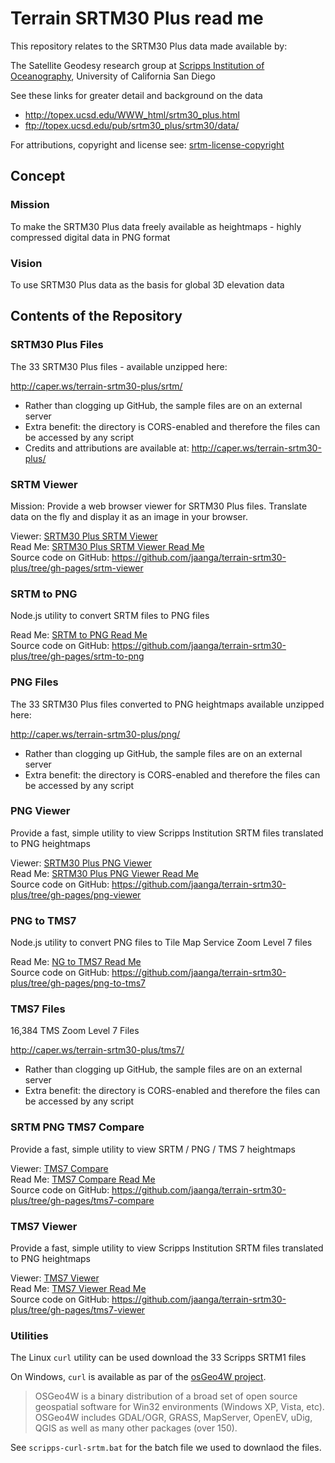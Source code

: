 Terrain SRTM30 Plus read me
===

This repository relates to the SRTM30 Plus data made available by:

The Satellite Geodesy research group at [Scripps Institution of Oceanography]( https://scripps.ucsd.edu/ ), University of California San Diego

See these links for greater detail and background on the data

* <http://topex.ucsd.edu/WWW_html/srtm30_plus.html>  
* <ftp://topex.ucsd.edu/pub/srtm30_plus/srtm30/data/>  

For attributions, copyright and license see: [srtm-license-copyright]( ./srtm-license-copyright/ )

## Concept

### Mission
To make the SRTM30 Plus data freely available as heightmaps - highly compressed digital data in PNG format

### Vision
To use SRTM30 Plus data as the basis for global 3D elevation data

## Contents of the Repository

### SRTM30 Plus Files

The 33 SRTM30 Plus files - available unzipped here: 

<http://caper.ws/terrain-srtm30-plus/srtm/>

* Rather than clogging up GitHub, the sample files are on an external server
* Extra benefit: the directory is CORS-enabled and therefore the files can be accessed by any script
* Credits and attributions are available at: <http://caper.ws/terrain-srtm30-plus/>

### SRTM Viewer

Mission: Provide a web browser viewer for SRTM30 Plus files. Translate data on the fly and display it as an image in your browser.

Viewer: [SRTM30 Plus SRTM Viewer]( http://jaanga.github.io/terrain-srtm30-plus/srtm-viewer/latest/ )  
Read Me: [SRTM30 Plus SRTM Viewer Read Me]( http://jaanga.github.io/terrain-srtm30-plus/srtm-viewer/ )  
Source code on GitHub: <https://github.com/jaanga/terrain-srtm30-plus/tree/gh-pages/srtm-viewer>  

### SRTM to PNG

Node.js utility to convert SRTM files to PNG files

Read Me: [SRTM to PNG Read Me]( http://jaanga.github.io/terrain-srtm30-plus/srtm-to-png/ )  
Source code on GitHub: <https://github.com/jaanga/terrain-srtm30-plus/tree/gh-pages/srtm-to-png>  

### PNG Files

The 33 SRTM30 Plus files converted to PNG heightmaps available unzipped here: 

<http://caper.ws/terrain-srtm30-plus/png/>

* Rather than clogging up GitHub, the sample files are on an external server
* Extra benefit: the directory is CORS-enabled and therefore the files can be accessed by any script

### PNG Viewer

Provide a fast, simple utility to view Scripps Institution SRTM files translated to PNG heightmaps

Viewer: [SRTM30 Plus PNG Viewer]( http://jaanga.github.io/terrain-srtm30-plus/png-viewer/latest/ )  
Read Me: [SRTM30 Plus PNG Viewer Read Me]( http://jaanga.github.io/terrain-srtm30-plus/png-viewer/ )  
Source code on GitHub: <https://github.com/jaanga/terrain-srtm30-plus/tree/gh-pages/png-viewer>  


### PNG to TMS7

Node.js utility to convert PNG files to Tile Map Service Zoom Level 7 files

Read Me: [NG to TMS7 Read Me]( http://jaanga.github.io/terrain-srtm30-plus/png-to-tms7/ )  
Source code on GitHub: <https://github.com/jaanga/terrain-srtm30-plus/tree/gh-pages/png-to-tms7>  


### TMS7 Files

16,384 TMS Zoom Level 7 Files

<http://caper.ws/terrain-srtm30-plus/tms7/>

* Rather than clogging up GitHub, the sample files are on an external server
* Extra benefit: the directory is CORS-enabled and therefore the files can be accessed by any script


### SRTM PNG TMS7 Compare

Provide a fast, simple utility to view SRTM / PNG / TMS 7 heightmaps

Viewer: [TMS7 Compare]( http://jaanga.github.io/terrain-srtm30-plus/tms7-compare/latest/ )  
Read Me: [TMS7 Compare Read Me]( http://jaanga.github.io/terrain-srtm30-plus/tms7-compare/ )  
Source code on GitHub: <https://github.com/jaanga/terrain-srtm30-plus/tree/gh-pages/tms7-compare>  

### TMS7 Viewer 

Provide a fast, simple utility to view Scripps Institution SRTM files translated to PNG heightmaps

Viewer: [TMS7 Viewer]( http://jaanga.github.io/terrain-srtm30-plus/tms7-viewer/latest/ )  
Read Me: [TMS7 Viewer Read Me]( http://jaanga.github.io/terrain-srtm30-plus/tms7-viewer/ )  
Source code on GitHub: <https://github.com/jaanga/terrain-srtm30-plus/tree/gh-pages/tms7-viewer>  


### Utilities

The Linux `curl` utility can be used download the 33 Scripps SRTM1 files  

On Windows, `curl` is available as par of the [osGeo4W project]( http://trac.osgeo.org/osgeo4w/). 

> OSGeo4W is a binary distribution of a broad set of open source geospatial software for Win32 environments (Windows XP, Vista, etc). OSGeo4W includes  GDAL/OGR,  GRASS, MapServer,  OpenEV,  uDig,  QGIS as well as many other packages (over 150).

See `scripps-curl-srtm.bat` for the batch file we used to downlaod the files.

